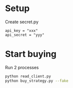 # Setup

Create secret.py

```
api_key = "xxx"
api_secret = "yyy"
```


# Start buying
Run 2 processes

```bash
python read_client.py
python buy_strategy.py --fake
```
